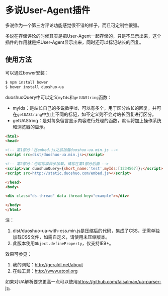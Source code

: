 多说User-Agent插件
===

多说作为一个第三方评论功能感觉很不错的样子，而且可定制性很强。

多说在存储评论的时候其实是把User-Agent一起存储的，只是不显示出来，这个插件的作用就是把User-Agent显示出来，同时还可以标记站长的回复。

使用方法
---
可以通过bower安装：

``` sh
$ npm install bower
$ bower install duoshuo-ua
```

duoshuoQuery中可以定义`myIds`和`getUAString`函数：
* myIds：是站长自己的多说数字id，可以有多个，用于区分站长的回复，并可在`getUAString`中加上不同的标记，如不定义则不会对站长回复进行区分。
* getUAString：是对每条留言显示内容进行处理的函数，默认将加上操作系统和浏览器的显示。

``` HTML
<html>
<head>

<!-- 第1部分：在embed.js之前加载duoshuo-ua.min.js -->
<script src=dist/duoshuo-ua.min.js></script>

<!-- 第2部分：也可写成异步加载，请写在第1部分后面 -->
<script>var duoshuoQuery={short_name:'test',myIds:[1234567]};</script>
<script src=http://static.duoshuo.com/embed.js></script>

</head>
<body>

<div class="ds-thread" data-thread-key="example"></div>

</body>
</html>
```

注：

1. dist/duoshuo-ua-with-css.min.js是压缩后的代码，集成了CSS，无需单独加载CSS文件，如需自定义，请使用未压缩版本。
1. 此版本使用`Object.defineProperty`，仅支持IE9+。

效果可参见：

1. 我的网站：<http://geraldl.net/about>
1. 在线工具：<http://www.atool.org>

如果对UA解析要求更高一点可以使用<https://github.com/faisalman/ua-parser-js>。
